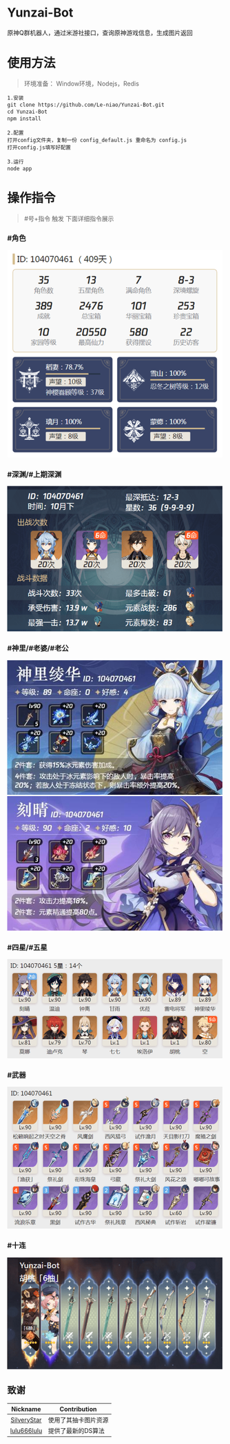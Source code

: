 # Yunzai-Bot
原神Q群机器人，通过米游社接口，查询原神游戏信息，生成图片返回

# 使用方法
>环境准备： Window环境，Nodejs，Redis

```
1.安装
git clone https://github.com/Le-niao/Yunzai-Bot.git
cd Yunzai-Bot
npm install

2.配置
打开config文件夹，复制一份 config_default.js 重命名为 config.js
打开config.js填写好配置

3.运行
node app
```

# 操作指令
>#号+指令 触发
>下面详细指令展示
### #角色
![角色](resources/readme/角色.png)

### #深渊/#上期深渊
![深渊](resources/readme/深渊.png)

### #神里/#老婆/#老公
![神里](resources/readme/神里.jpg)
![刻晴](resources/readme/刻晴.jpg)

### #四星/#五星
![四星](resources/readme/五星.png)

### #武器
![武器](resources/readme/武器.png)

### #十连
![十连](resources/readme/十连.png)

## 致谢
| Nickname                                                     | Contribution                        |
| :----------------------------------------------------------: | ----------------------------------- |
|[SilveryStar](https://github.com/SilveryStar/Adachi-BOT) | 使用了其抽卡图片资源 |
|[lulu666lulu](https://github.com/lulu666lulu) | 提供了最新的DS算法 |



